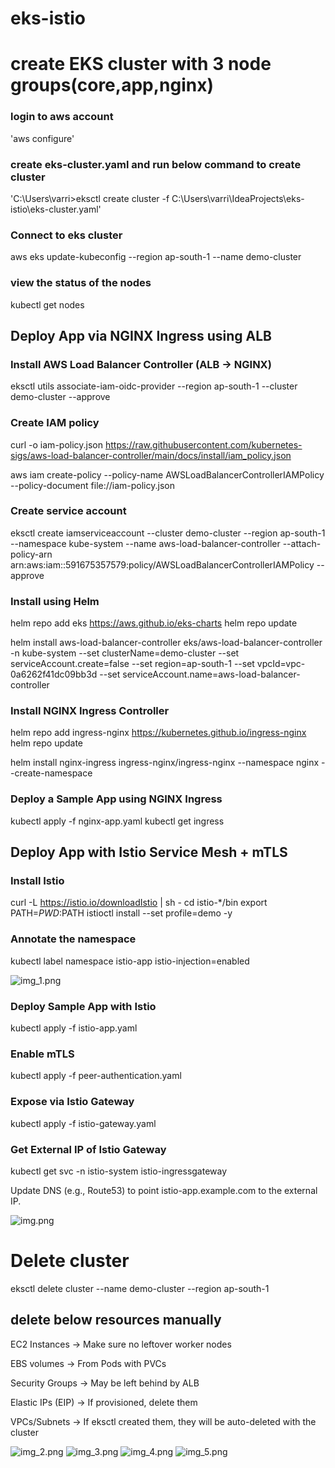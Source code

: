# eks-istio

# create EKS cluster with 3 node groups(core,app,nginx)

### login to aws account
'aws configure'

### create eks-cluster.yaml and run below command to create cluster
'C:\Users\varri>eksctl create cluster -f C:\Users\varri\IdeaProjects\eks-istio\eks-cluster.yaml'

### Connect to eks cluster
aws eks update-kubeconfig --region ap-south-1 --name demo-cluster

### view the status of the nodes
kubectl get nodes

## Deploy App via NGINX Ingress using ALB
### Install AWS Load Balancer Controller (ALB → NGINX)

eksctl utils associate-iam-oidc-provider --region ap-south-1 --cluster demo-cluster --approve

### Create IAM policy
curl -o iam-policy.json https://raw.githubusercontent.com/kubernetes-sigs/aws-load-balancer-controller/main/docs/install/iam_policy.json

aws iam create-policy --policy-name AWSLoadBalancerControllerIAMPolicy --policy-document file://iam-policy.json

 ### Create service account
eksctl create iamserviceaccount --cluster demo-cluster --region ap-south-1 --namespace kube-system --name aws-load-balancer-controller --attach-policy-arn arn:aws:iam::591675357579:policy/AWSLoadBalancerControllerIAMPolicy --approve

### Install using Helm
helm repo add eks https://aws.github.io/eks-charts
helm repo update

helm install aws-load-balancer-controller eks/aws-load-balancer-controller -n kube-system --set clusterName=demo-cluster --set serviceAccount.create=false --set region=ap-south-1 --set vpcId=vpc-0a6262f41dc09bb3d --set serviceAccount.name=aws-load-balancer-controller 

### Install NGINX Ingress Controller
helm repo add ingress-nginx https://kubernetes.github.io/ingress-nginx
helm repo update

helm install nginx-ingress ingress-nginx/ingress-nginx --namespace nginx --create-namespace 

### Deploy a Sample App using NGINX Ingress
kubectl apply -f nginx-app.yaml
kubectl get ingress

## Deploy App with Istio Service Mesh + mTLS
### Install Istio
curl -L https://istio.io/downloadIstio | sh -
cd istio-*/bin
export PATH=$PWD:$PATH
istioctl install --set profile=demo -y

### Annotate the namespace
kubectl label namespace istio-app istio-injection=enabled

![img_1.png](img_1.png)

### Deploy Sample App with Istio
kubectl apply -f istio-app.yaml

### Enable mTLS
kubectl apply -f peer-authentication.yaml

### Expose via Istio Gateway
kubectl apply -f istio-gateway.yaml

### Get External IP of Istio Gateway
kubectl get svc -n istio-system istio-ingressgateway

Update DNS (e.g., Route53) to point istio-app.example.com to the external IP.

![img.png](img.png)

# Delete cluster
eksctl delete cluster --name demo-cluster --region ap-south-1

## delete below resources manually
EC2 Instances → Make sure no leftover worker nodes <br>

EBS volumes → From Pods with PVCs <br>

Security Groups → May be left behind by ALB <br>

Elastic IPs (EIP) → If provisioned, delete them <br>

VPCs/Subnets → If eksctl created them, they will be auto-deleted with the cluster

![img_2.png](img_2.png)
![img_3.png](img_3.png)
![img_4.png](img_4.png)
![img_5.png](img_5.png)